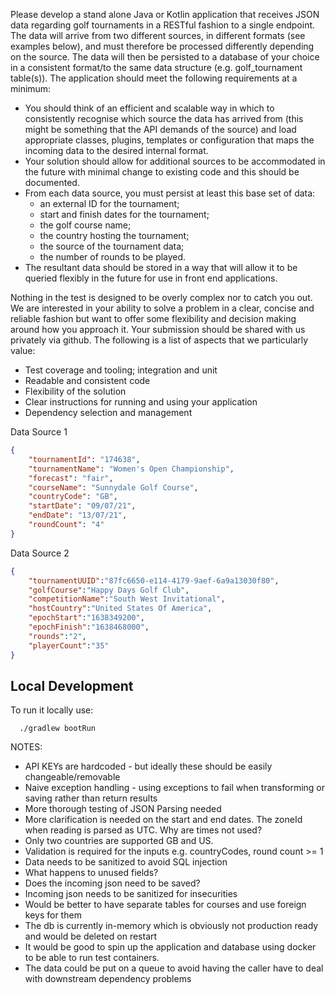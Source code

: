 Please develop a stand alone Java or Kotlin application that receives JSON data regarding golf tournaments in a RESTful fashion to a single endpoint.
The data will arrive from two different sources, in different formats (see examples below), and must therefore be processed differently depending on the source. 
The data will then be persisted to a database of your choice in a consistent format/to the same data structure (e.g. golf_tournament table(s)). 
The application should meet the following requirements at a minimum:

* You should think of an efficient and scalable way in which to consistently recognise which source the data has arrived from (this might be something that the API demands of the source) and load appropriate classes, plugins, templates or configuration that maps the incoming data to the desired internal format.
* Your solution should allow for additional sources to be accommodated in the future with minimal change to existing code and this should be documented.
* From each data source, you must persist at least this base set of data: 
  * an external ID for the tournament; 
  * start and finish dates for the tournament; 
  * the golf course name; 
  * the country hosting the tournament; 
  * the source of the tournament data; 
  * the number of rounds to be played.
* The resultant data should be stored in a way that will allow it to be queried flexibly in the future for use in front end applications.

Nothing in the test is designed to be overly complex nor to catch you out. 
We are interested in your ability to solve a problem in a clear, concise and reliable fashion but want to offer some flexibility and decision making around how you approach it. Your submission should be shared with us privately via github. The following is a list of aspects that we particularly value:

* Test coverage and tooling; integration and unit
* Readable and consistent code
* Flexibility of the solution
* Clear instructions for running and using your application
* Dependency selection and management

Data Source 1
```json
{
	"tournamentId": "174638",
	"tournamentName": "Women's Open Championship",
	"forecast": "fair",
	"courseName": "Sunnydale Golf Course",
	"countryCode": "GB",
	"startDate": "09/07/21",
	"endDate": "13/07/21",
	"roundCount": "4"
}
```

Data Source 2
```json
{
    "tournamentUUID":"87fc6650-e114-4179-9aef-6a9a13030f80",
    "golfCourse":"Happy Days Golf Club",
    "competitionName":"South West Invitational",
    "hostCountry":"United States Of America",
    "epochStart":"1638349200",
    "epochFinish":"1638468000",
    "rounds":"2",
    "playerCount":"35"
}
```

## Local Development

To run it locally use:

```
  ./gradlew bootRun
```

NOTES:

* API KEYs are hardcoded - but ideally these should be easily changeable/removable
* Naive exception handling - using exceptions to fail when transforming or saving rather than return results
* More thorough testing of JSON Parsing needed
* More clarification is needed on the start and end dates. The zoneId when reading is parsed as UTC. Why are times not used?
* Only two countries are supported GB and US. 
* Validation is required for the inputs e.g. countryCodes, round count >= 1
* Data needs to be sanitized to avoid SQL injection
* What happens to unused fields? 
* Does the incoming json need to be saved?
* Incoming json needs to be sanitized for insecurities
* Would be better to have separate tables for courses and use foreign keys for them
* The db is currently in-memory which is obviously not production ready and would be deleted on restart
* It would be good to spin up the application and database using docker to be able to run test containers.
* The data could be put on a queue to avoid having the caller have to deal with downstream dependency problems
